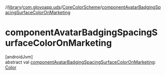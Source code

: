 //[library](../../../index.md)/[com.glovoapp.uds](../index.md)/[CoreColorScheme](index.md)/[componentAvatarBadgingSpacingSurfaceColorOnMarketing](component-avatar-badging-spacing-surface-color-on-marketing.md)

# componentAvatarBadgingSpacingSurfaceColorOnMarketing

[androidJvm]\
abstract val [componentAvatarBadgingSpacingSurfaceColorOnMarketing](component-avatar-badging-spacing-surface-color-on-marketing.md): [Color](https://developer.android.com/reference/kotlin/androidx/compose/ui/graphics/Color.html)
